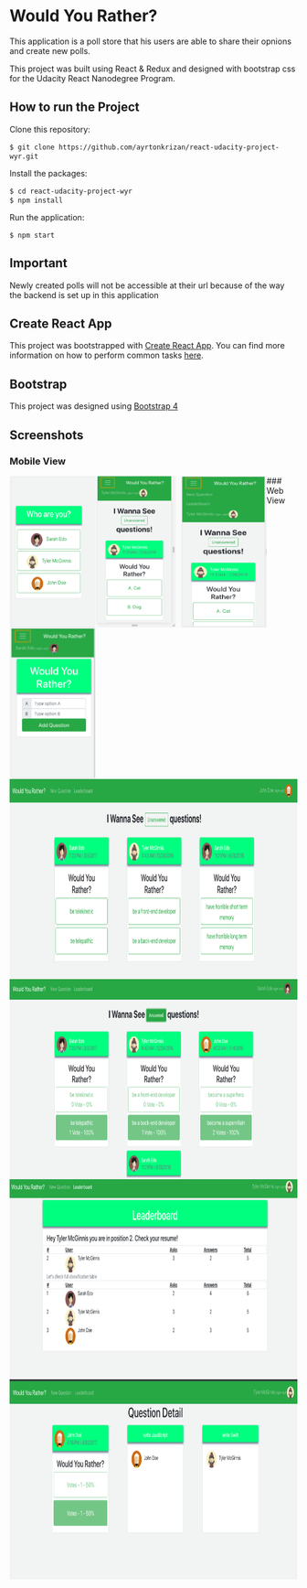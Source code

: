 # Would You Rather?

This application is a poll store that his users are able to share their opnions and create new polls.

This project was built using React & Redux and designed with bootstrap css for the Udacity React Nanodegree Program.


## How to run the Project

Clone this repository:
```
$ git clone https://github.com/ayrtonkrizan/react-udacity-project-wyr.git
``` 
Install the packages:
```
$ cd react-udacity-project-wyr
$ npm install
```
Run the application:
```
$ npm start
```

## Important
Newly created polls will not be accessible at their url because of the way the backend is set up in this application

## Create React App

This project was bootstrapped with [Create React App](https://github.com/facebookincubator/create-react-app). You can find more information on how to perform common tasks [here](https://github.com/facebookincubator/create-react-app/blob/master/packages/react-scripts/template/README.md).

## Bootstrap
This project was designed using [Bootstrap 4](https://getbootstrap.com/)

## Screenshots
### Mobile View
<img align="left" width="150" height="265" src="/screenshots/login_mobile.png">
<img align="left" width="150" height="265" src="/screenshots/dashboard_mobile.png">
<img align="left" width="150" height="265" src="/screenshots/dashboard_mobile2.png">
<img align="left" width="150" height="265" src="/screenshots/question_add_mobile.png">
### Web View
<img align="left" width="750" height="350" src="/screenshots/dashboard_web.png">
<img align="left" width="750" height="350" src="/screenshots/dashboard_web2.png">
<img align="left" width="750" height="350" src="/screenshots/leaderboard_web.png">
<img align="left" width="750" height="350" src="/screenshots/question_detail_web.png">
